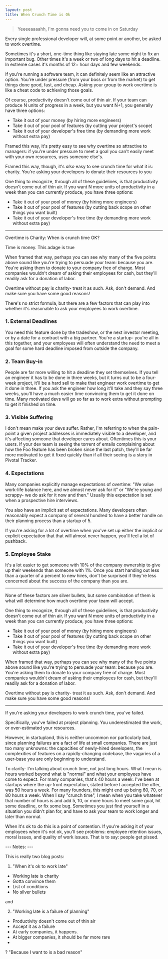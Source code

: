```yaml
---
layout: post
title: When Crunch Time is Ok
---
```

<!--break-->

> Yeeeeaaaahh, I'm gonna need you to come in on Saturday

Every single professional developer will, at some point or another, be asked to work overtime.

Sometimes it's a short, one-time thing like staying late some night to fix an important bug.  Other times it's a week or two of long days to hit a deadline.  In extreme cases it's months of 12+ hour days and few weekends.

If you're running a software team, it can definitely seem like an attractive option.  You're under pressure (from your boss or from the market) to get things done good, fast, and cheap.  Asking your group to work overtime is like a cheat code to achieving those goals.

Of course, productivity doesn't come out of thin air.  If your team can produce N units of progress in a week, but you want N+1, you generally have three options:

- Take it out of your money (by hiring more engineers)
- Take it out of your pool of features (by cutting your project's scope)
- Take it out of your developer's free time (by demanding more work without extra pay)

Framed this way, it's pretty easy to see why overtime so attractive to managers: if you're under pressure to meet a goal you can't easily meet with your own resources, uses someone else's.

Framed this way, though, it's *also* easy to see crunch time for what it is: charity.  You're asking your developers to donate their resources to you




One thing to recognize, through all of these guidelines, is that productivity doesn't come out of thin air.  If you want N more units of productivity in a week than you can currently produce, you have three options:

- Take it out of your pool of money (by hiring more engineers)
- Take it out of your pool of features (by cutting back scope on other things you want built)
- Take it out of your developer's free time (by demanding more work without extra pay)



------

Overtime is Charity: When is crunch time OK?

Time is money.  This adage is true

When framed that way, perhaps you can see why many of the five points above sound like you're trying to persuade your team: because you are.  You're asking them to donate to your company free of charge.  Most companies wouldn't dream of asking their employees for cash, but they'll readily ask for a donation of labor.

Overtime without pay is charity- treat it as such.  Ask, don't demand.  And make sure you have some good reasons!

There's no strict formula, but there are a few factors that can play into whether it's reasonable to ask your employees to work overtime.

### 1. External Deadlines

You need this feature done by the tradeshow, or the next investor meeting, or by a date for a contract with a big partner.  You're a startup- you're all in this together, and your employees will often understand the need to meet a goal for some hard deadline imposed from outside the company.

### 2. Team Buy-in

People are far more willing to hit a deadline they set themselves.  If you tell an engineer it has to be done in three weeks, but it turns out to be a four-week project, it'll be a hard sell to make that engineer work overtime to get it done in three.  If you ask the engineer how long it'll take and they say three weeks, you'll have a much easier time convincing them to get it done on time.  Many motivated devs will go so far as to work extra without prompting to get it finished on time.

### 3. Visible Suffering

I don't mean make your devs suffer.  Rather, I'm referring to when the pain-point a given project addresses is immediately visible to a developer, and it's affecting someone that developer cares about.  Oftentimes this is your users.  If your dev team is seeing the torrent of emails complaining about how the Foo feature has been broken since the last patch, they'll be far more motivated to get it fixed quickly than if all their seeing is a story in Pivotal Tracker.

### 4. Expectations

Many companies explicitly manage expectations of overtime: "We value work-life balance here, and we almost never ask for it" or "We're young and scrappy- we do ask for it now and then."  Usually this expectation is set when a prospective hire interviews.

You also have an implicit set of expectations.  Many developers often reasonably expect a company of several hundred to have a better handle on their planning process than a startup of 5.

If you're asking for a lot of overtime when you've set up either the implicit or explicit expectation that that will almost never happen, you'll feel a lot of pushback.

### 5. Employee Stake

It's a lot easier to get someone with 10% of the company ownership to give up their weekends than someone with 1%.  Once you start handing out less than a quarter of a percent to new hires, don't be surprised if they're less concerned about the success of the company than you are.

---

None of these factors are silver bullets, but some combination of them is what will determine how much overtime your team will accept.

One thing to recognize, through all of these guidelines, is that productivity doesn't come out of thin air.  If you want N more units of productivity in a week than you can currently produce, you have three options:

- Take it out of your pool of money (by hiring more engineers)
- Take it out of your pool of features (by cutting back scope on other things you want built)
- Take it out of your developer's free time (by demanding more work without extra pay)

When framed that way, perhaps you can see why many of the five points above sound like you're trying to persuade your team: because you are.  You're asking them to donate to your company free of charge.  Most companies wouldn't dream of asking their employees for cash, but they'll readily ask for a donation of labor.

Overtime without pay is charity- treat it as such.  Ask, don't demand.  And make sure you have some good reasons!

----

If you're asking your developers to work crunch time, you've failed.

Specifically, you've failed at project planning.  You underestimated the work, or over-estimated your resources.

However, in startupland, this is neither uncommon nor particularly bad, since planning failures are a fact of life at small companies.  There are just too many unknowns: the capacities of newly-hired developers, the complexities of features on a rapidly-changing codebase, the vagaries of a user-base you are only beginning to understand.

To clarify- I'm talking about crunch time, not just long hours.  What I mean is hours worked beyond what is "normal" and what your employees have come to expect.  For many companies, that's 40 hours a week.  I've been at startups where the up-front expectation, stated before I accepted the offer, was 50 hours a week.  For many founders, this might end up being 60, 70, or 80 hours a week.  When I say "crunch time", I mean when you take whatever that number of hours is and add 5, 10, or more hours to meet some goal, hit some deadline, or fix some bug.  Sometimes you just find yourself in a situation you didn't plan for, and have to ask your team to work longer and later than normal.

When it's ok to do this is a point of contention.  If you're asking it of your employees when it's not ok, you'll see problems: employee retention issues, moral issues, and quality of work issues.  That is to say: people get pissed.


--- Notes: ---

This is really two blog posts:

1. "When it's ok to work late"

  - Working late is charity
  - Gotta convince them
  - List of conditions
  - No silver bullets

and


2. "Working late is a failure of planning"

  - Productivity doesn't come out of thin air
  - Accept it as a failure
  - At early companies, it happens.
  - At bigger companies, it should be far more rare
  - 
  ? "Because I want to is a bad reason"
